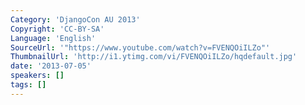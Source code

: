```yaml
---
Category: 'DjangoCon AU 2013'
Copyright: 'CC-BY-SA'
Language: 'English'
SourceUrl: '"https://www.youtube.com/watch?v=FVENQOiILZo"'
ThumbnailUrl: 'http://i1.ytimg.com/vi/FVENQOiILZo/hqdefault.jpg'
date: '2013-07-05'
speakers: []
tags: []
---
```


